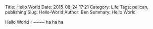 Title: Hello World
Date: 2015-08-24 17:21
Category:  Life
Tags: pelican, publishing
Slug: Hello-World
Author: Ben
Summary: Hello World

Hello World！~~~~
ha ha ha
